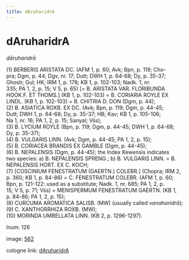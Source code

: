```yaml
---
title: dAruharidrA
---
```


# dAruharidrA

<i>dāruharidrā</i>  <div n="P" />(1) <bot>BERBERIS ARISTATA DC.</bot> (AFM 1, p. 60; Avk; Bpn, p. 119; Cho- <div n="lb" />pra; Dgm, p. 44; Dgv, nr. 17; Dutt; DWH 1, p. 64-68; Dy, p. 35-37; <div n="lb" />Ghosh; Gul; HK; IRM 1, p. 178; KB 1, p. 102-103; Nadk. 1, nr. <div n="lb" />335; PA 1, 2, p. 15; V 5, p. 65) [= <bot>B. ARISTATA VAR. FLORIBUNDA <div n="lb" />HOOK.</bot><bot>F. ET THOMS.</bot>] (KB 1, p. 102-103) = <bot>B. CORIARIA ROYLE EX <div n="lb" />LINDL.</bot> (KB 1, p. 102-103) = <bot>B. CHITRIA D. DON</bot> (Dgm, p. 44); <div n="P" />(2) <bot>B. ASIATICA ROXB. EX DC.</bot> (Avk; Bpn, p. 119; Dgm, p. 44-45; <div n="lb" />Dutt; DWH 1, p. 64-68; Dy, p. 35-37; HB; Kav; KB 1, p. 105-106; <div n="lb" />Na 1, nr. 16; PA 1, 2, p. 15; Sanyal; Vśs); <div n="P" />(3) <bot>B. LYCIUM ROYLE</bot> (Bpn, p. 119; Dgm, p. 44-45; DWH 1, p. 64-68; <div n="lb" />Dy, p. 35-37); <div n="P" />(4) <bot>B. VULGARIS LINN.</bot> (Avk; Dgm, p. 44-45; PA 1, 2, p. 15); <div n="P" />(5) <bot>B. CORIACEA BRANDIS EX GAMBLE</bot> (Dgm, p. 44-45); <div n="P" />(6) <bot>B. NEPALENSIS</bot> (Dgm, p. 44-45); the Index Kewensis indicates <div n="lb" />two species: a) <bot>B. NEPALENSIS SPRENG.</bot>; b) <bot>B. VULGARIS LINN.</bot> = <bot>B. <div n="lb" />NEPALENSIS HORT. EX C. KOCH</bot>; <div n="P" />(7) [<bot>COSCINIUM FENESTRATUM (GAERTN.) COLEBR.</bot>] (Chopra; IRM 2, <div n="lb" />p. 360; KB 1, p. 84-86) = <bot>C. FENESTRATUM COLEBR.</bot> (AFM 1, p. 60; <div n="lb" />Bpn, p. 121-122: used as a substitute; Nadk. 1, nr. 685; PA 1, 2, p. <div n="lb" />15; V 5, p. 71; Vśs) = <bot>MENISPERMUM FENESTRATUM GAERTN.</bot> (KB 1, <div n="lb" />p. 84-86; PA 1, 2, p. 15); <div n="P" />(8) <bot>CURCUMA AROMATICA SALISB.</bot> (MW) (usually called <i>vanaharidrā</i>); <div n="P" />(9) <bot>C. XANTHORRHIZA ROXB.</bot> (MW); <div n="P" />(10) <bot>MORINDA UMBELLATA LINN.</bot> (KB 2, p. 1296-1297).

lnum: 126

image: [562](https://www.sanskrit-lexicon.uni-koeln.de/scans/csl-apidev/servepdf.php?dict=snp&page=562)

cologne link: [dAruharidrA](https://sanskrit-lexicon.uni-koeln.de/scans/csl-apidev/getword.php?dict=snp&key=dAruharidrA)

